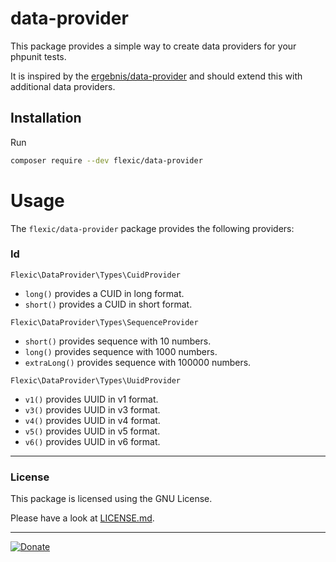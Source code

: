 # data-provider

This package provides a simple way to create data providers for your phpunit tests.

It is inspired by the [ergebnis/data-provider](https://github.com/ergebnis/data-provider/) and should extend this with additional data providers.

## Installation

Run
```sh
composer require --dev flexic/data-provider
```

# Usage

The `flexic/data-provider` package provides the following providers:

### Id
`Flexic\DataProvider\Types\CuidProvider`
- `long()` provides a CUID in long format.
- `short()` provides a CUID in short format.

`Flexic\DataProvider\Types\SequenceProvider`
- `short()` provides sequence with 10 numbers.
- `long()` provides sequence with 1000 numbers.
- `extraLong()` provides sequence with 100000 numbers.

`Flexic\DataProvider\Types\UuidProvider`
- `v1()` provides UUID in v1 format.
- `v3()` provides UUID in v3 format.
- `v4()` provides UUID in v4 format.
- `v5()` provides UUID in v5 format.
- `v6()` provides UUID in v6 format.

----
### License
This package is licensed using the GNU License.

Please have a look at [LICENSE.md](LICENSE.md).

----

[![Donate](https://img.shields.io/badge/Donate-PayPal-blue.svg)](https://www.paypal.com/cgi-bin/webscr?cmd=_s-xclick&hosted_button_id=Q98R2QXXMTUF6&source=url)